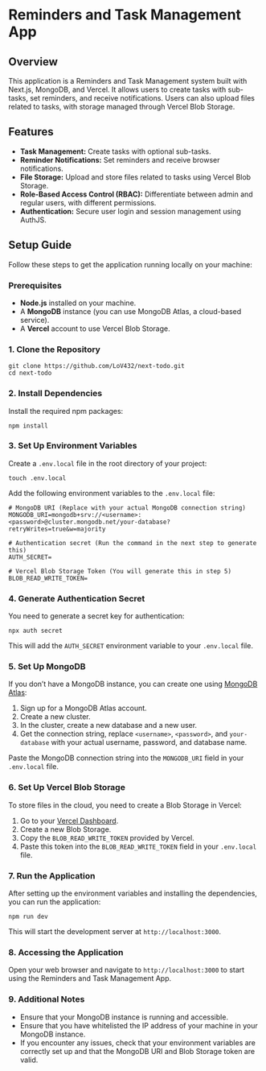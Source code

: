 # Reminders and Task Management App

## Overview

This application is a Reminders and Task Management system built with Next.js, MongoDB, and Vercel. It allows users to create tasks with sub-tasks, set reminders, and receive notifications. Users can also upload files related to tasks, with storage managed through Vercel Blob Storage.

## Features

- **Task Management:** Create tasks with optional sub-tasks.
- **Reminder Notifications:** Set reminders and receive browser notifications.
- **File Storage:** Upload and store files related to tasks using Vercel Blob Storage.
- **Role-Based Access Control (RBAC):** Differentiate between admin and regular users, with different permissions.
- **Authentication:** Secure user login and session management using AuthJS.

## Setup Guide

Follow these steps to get the application running locally on your machine:

### Prerequisites

- **Node.js** installed on your machine.
- A **MongoDB** instance (you can use MongoDB Atlas, a cloud-based service).
- A **Vercel** account to use Vercel Blob Storage.

### 1. Clone the Repository

```
git clone https://github.com/LoV432/next-todo.git
cd next-todo
```

### 2. Install Dependencies

Install the required npm packages:

```
npm install
```

### 3. Set Up Environment Variables

Create a `.env.local` file in the root directory of your project:

```
touch .env.local
```

Add the following environment variables to the `.env.local` file:

```
# MongoDB URI (Replace with your actual MongoDB connection string)
MONGODB_URI=mongodb+srv://<username>:<password>@cluster.mongodb.net/your-database?retryWrites=true&w=majority

# Authentication secret (Run the command in the next step to generate this)
AUTH_SECRET=

# Vercel Blob Storage Token (You will generate this in step 5)
BLOB_READ_WRITE_TOKEN=
```

### 4. Generate Authentication Secret

You need to generate a secret key for authentication:

```
npx auth secret
```

This will add the `AUTH_SECRET` environment variable to your `.env.local` file.

### 5. Set Up MongoDB

If you don’t have a MongoDB instance, you can create one using [MongoDB Atlas](https://www.mongodb.com/cloud/atlas):

1. Sign up for a MongoDB Atlas account.
2. Create a new cluster.
3. In the cluster, create a new database and a new user.
4. Get the connection string, replace `<username>`, `<password>`, and `your-database` with your actual username, password, and database name.

Paste the MongoDB connection string into the `MONGODB_URI` field in your `.env.local` file.

### 6. Set Up Vercel Blob Storage

To store files in the cloud, you need to create a Blob Storage in Vercel:

1. Go to your [Vercel Dashboard](https://vercel.com/dashboard).
2. Create a new Blob Storage.
3. Copy the `BLOB_READ_WRITE_TOKEN` provided by Vercel.
4. Paste this token into the `BLOB_READ_WRITE_TOKEN` field in your `.env.local` file.

### 7. Run the Application

After setting up the environment variables and installing the dependencies, you can run the application:

```
npm run dev
```

This will start the development server at `http://localhost:3000`.

### 8. Accessing the Application

Open your web browser and navigate to `http://localhost:3000` to start using the Reminders and Task Management App.

### 9. Additional Notes

- Ensure that your MongoDB instance is running and accessible.
- Ensure that you have whitelisted the IP address of your machine in your MongoDB instance.
- If you encounter any issues, check that your environment variables are correctly set up and that the MongoDB URI and Blob Storage token are valid.
